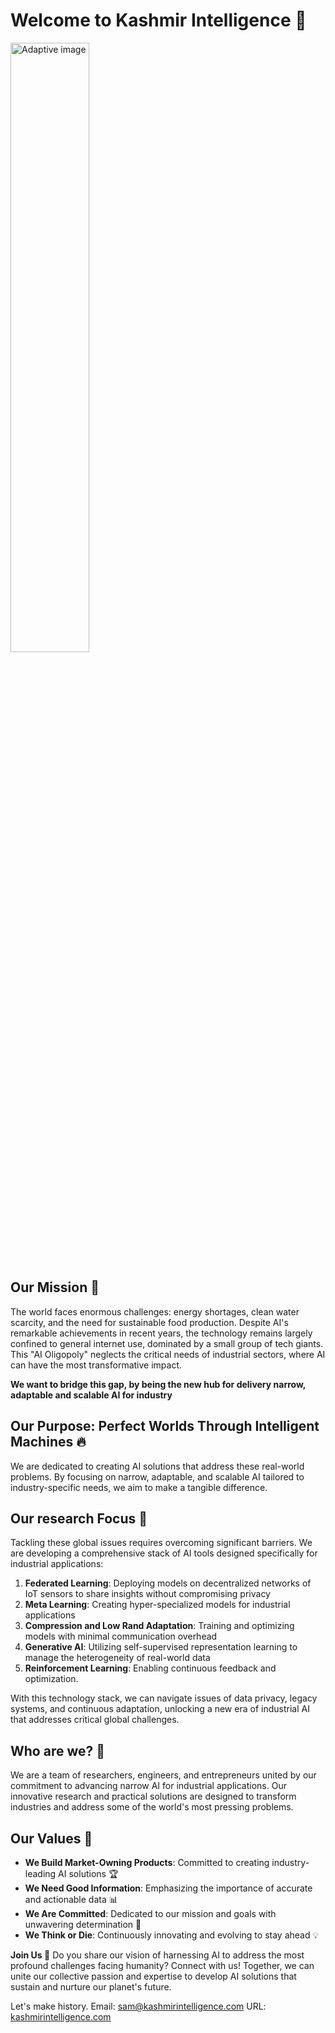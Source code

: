 # Welcome to Kashmir Intelligence 👋

<picture>
  <source media="(prefers-color-scheme: dark)" srcset="profile/images/Welcome Banner.png">
  <source media="(prefers-color-scheme: light)" srcset="profile/images/Welcome Banner.png">
  <img alt="Adaptive image" style="width: 50%; height: auto;">
</picture>

## Our Mission 🚀

The world faces enormous challenges: energy shortages, clean water scarcity, and the need for sustainable food production. Despite AI's remarkable achievements in recent years, the technology remains largely confined to general internet use, dominated by a small group of tech giants. This "AI Oligopoly" neglects the critical needs of industrial sectors, where AI can have the most transformative impact.

**We want to bridge this gap, by being the new hub for delivery narrow, adaptable and scalable AI for industry**

## Our Purpose: Perfect Worlds Through Intelligent Machines 🔥
We are dedicated to creating AI solutions that address these real-world problems. By focusing on narrow, adaptable, and scalable AI tailored to industry-specific needs, we aim to make a tangible difference.

## Our research Focus 🔎
Tackling these global issues requires overcoming significant barriers. We are developing a comprehensive stack of AI tools designed specifically for industrial applications:
1. **Federated Learning**: Deploying models on decentralized networks of IoT sensors to share insights without compromising privacy
2. **Meta Learning**: Creating hyper-specialized models for industrial applications
3. **Compression and Low Rand Adaptation**: Training and optimizing models with minimal communication overhead
4. **Generative AI**: Utilizing self-supervised representation learning to manage the heterogeneity of real-world data
5. **Reinforcement Learning**: Enabling continuous feedback and optimization.

With this technology stack, we can navigate issues of data privacy, legacy systems, and continuous adaptation, unlocking a new era of industrial AI that addresses critical global challenges.

## Who are we? 🤘

We are a team of researchers, engineers, and entrepreneurs united by our commitment to advancing narrow AI for industrial applications. Our innovative research and practical solutions are designed to transform industries and address some of the world's most pressing problems.

## Our Values 🧭
- **We Build Market-Owning Products**: Committed to creating industry-leading AI solutions 🏆
- **We Need Good Information**: Emphasizing the importance of accurate and actionable data 📊
- **We Are Committed**: Dedicated to our mission and goals with unwavering determination 💪
- **We Think or Die**: Continuously innovating and evolving to stay ahead 💡


**Join Us 🤙**
Do you share our vision of harnessing AI to address the most profound challenges facing humanity? Connect with us! Together, we can unite our collective passion and expertise to develop AI solutions that sustain and nurture our planet's future.


Let's make history.
Email: [sam@kashmirintelligence.com](mailto:sam@kashmirintelligence.com)
URL: [kashmirintelligence.com](https://www.kashmirintelligence.com)
